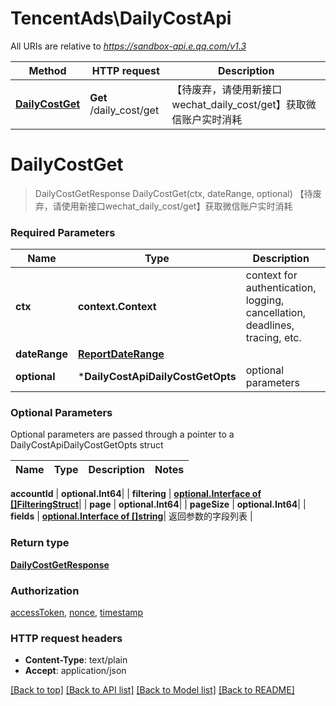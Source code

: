 # TencentAds\DailyCostApi

All URIs are relative to *https://sandbox-api.e.qq.com/v1.3*

Method | HTTP request | Description
------------- | ------------- | -------------
[**DailyCostGet**](DailyCostApi.md#DailyCostGet) | **Get** /daily_cost/get | 【待废弃，请使用新接口wechat_daily_cost/get】获取微信账户实时消耗


# **DailyCostGet**
> DailyCostGetResponse DailyCostGet(ctx, dateRange, optional)
【待废弃，请使用新接口wechat_daily_cost/get】获取微信账户实时消耗

### Required Parameters

Name | Type | Description  | Notes
------------- | ------------- | ------------- | -------------
 **ctx** | **context.Context** | context for authentication, logging, cancellation, deadlines, tracing, etc.
  **dateRange** | [**ReportDateRange**](ReportDateRange.md)|  | 
 **optional** | ***DailyCostApiDailyCostGetOpts** | optional parameters | nil if no parameters

### Optional Parameters
Optional parameters are passed through a pointer to a DailyCostApiDailyCostGetOpts struct

Name | Type | Description  | Notes
------------- | ------------- | ------------- | -------------

 **accountId** | **optional.Int64**|  | 
 **filtering** | [**optional.Interface of []FilteringStruct**](FilteringStruct.md)|  | 
 **page** | **optional.Int64**|  | 
 **pageSize** | **optional.Int64**|  | 
 **fields** | [**optional.Interface of []string**](string.md)| 返回参数的字段列表 | 

### Return type

[**DailyCostGetResponse**](DailyCostGetResponse.md)

### Authorization

[accessToken](../README.md#accessToken), [nonce](../README.md#nonce), [timestamp](../README.md#timestamp)

### HTTP request headers

 - **Content-Type**: text/plain
 - **Accept**: application/json

[[Back to top]](#) [[Back to API list]](../README.md#documentation-for-api-endpoints) [[Back to Model list]](../README.md#documentation-for-models) [[Back to README]](../README.md)

